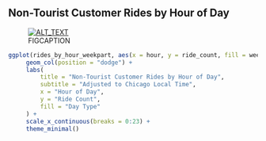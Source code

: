 ## Non-Tourist Customer Rides by Hour of Day

<figure class="float-right">
  <a href="../Non-Tourist_Customer_Rides_by_Hour_of_Day.png" target="_blank" title="Select image to open full sized chart">
  <img src="../thumbnail/Non-Tourist_Customer_Rides_by_Hour_of_Day.png" alt="ALT_TEXT">
  </a>
  <figcaption>
  FIGCAPTION
  </figcaption>
</figure>



```R
ggplot(rides_by_hour_weekpart, aes(x = hour, y = ride_count, fill = week_part)) +
     geom_col(position = "dodge") +
     labs(
         title = "Non-Tourist Customer Rides by Hour of Day",
         subtitle = "Adjusted to Chicago Local Time",
         x = "Hour of Day",
         y = "Ride Count",
         fill = "Day Type"
     ) +
     scale_x_continuous(breaks = 0:23) +
     theme_minimal()
```
